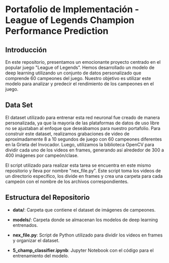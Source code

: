 # Portafolio de Implementación - League of Legends Champion Performance Prediction

## Introducción

En este repositorio, presentamos un emocionante proyecto centrado en el popular juego "League of Legends". Hemos desarrollado un modelo de deep learning utilizando un conjunto de datos personalizado que comprende 60 campeones del juego. Nuestro objetivo es utilizar este modelo para analizar y predecir el rendimiento de los campeones en el juego.

## Data Set

El dataset utilizado para entrenar esta red neuronal fue creado de manera personalizada, ya que la mayoría de las plataformas de datos de uso libre no se ajustaban al enfoque que deseábamos para nuestro portafolio. Para construir este dataset, realizamos grabaciones de video de aproximadamente 8 a 10 segundos de juego con 60 campeones diferentes en la Grieta del Invocador. Luego, utilizamos la biblioteca OpenCV para dividir cada uno de los videos en frames, generando así alrededor de 300 a 400 imágenes por campeón/clase.

El script utilizado para realizar esta tarea se encuentra en este mismo repositorio y lleva por nombre "nex_file.py". Este script toma los videos de un directorio específico, los divide en frames y crea una carpeta para cada campeón con el nombre de los archivos correspondientes.

## Estructura del Repositorio

- **data/**: Carpeta que contiene el dataset de imágenes de campeones.

- **models/**: Carpeta donde se almacenan los modelos de deep learning entrenados.

- **nex_file.py**: Script de Python utilizado para dividir los videos en frames y organizar el dataset.

- **5_champ_classifier.ipynb**: Jupyter Notebook con el código para el entrenamiento del modelo.
